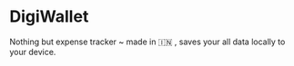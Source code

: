 # DigiWallet
Nothing but expense tracker ~ made in 🇮🇳 , saves your all data locally to your device.
